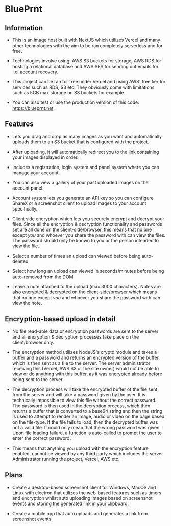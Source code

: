 # BluePrnt 


## Information

- This is an image host built with NextJS which utilizes Vercel and many other technologies with the aim to be ran completely serverless and for free.  

- Technologies involve using: AWS S3 buckets for storage, AWS RDS for hosting a relational database and AWS SES for sending out emails for I.e. account recovery.

- This project can be ran for free under Vercel and using AWS' free tier for services such as RDS, S3 etc. They obviously come with limitations such as 5GB max storage on S3 buckets for example. 

- You can also test or use the production version of this code: https://blueprnt.net.


## Features

- Lets you drag and drop as many images as you want and automatically uploads them to an S3 bucket that is configured with the project.

- After uploading, it will automatically redirect you to the link containing your images displayed in order. 

- Includes a registration, login system and panel system where you can manage your account.

- You can also view a gallery of your past uploaded images on the account panel.

- Account system lets you generate an API key so you can configure ShareX or a screenshot client to upload images to your account specifically.

- Client side encryption which lets you securely encrypt and decrypt your files. Since all the encryption & decryption functionality and passwords set are all done on the client-side/browser, this means that no one except *you* and whoever you share the password with can view the files. The password should only be known to you or the person intended to view the file.

- Select a number of times an upload can viewed before being auto-deleted

- Select how long an upload can viewed in seconds/minutes before being auto-removed from the DOM

- Leave a note attached to the upload (max 3000 characters). Notes are also encrypted & decrypted on the client-side/browser which means that no one except *you* and whoever you share the password with can view the note.

## Encryption-based upload in detail 

- No file read-able data or encryption passwords are sent to the server and all encryption & decryption processes take place on the client/browser only.

-  The encryption method utilizes NodeJS's crypto module and takes a buffer and a password and returns an encrypted version of the buffer, which is then sent as a file to the server. The server administrator receiving this (Vercel, AWS S3 or the site owner) would not be able to view or do anything with this buffer, as it was encrypted already before being sent to the server.

- The decryption process will take the encrypted buffer of the file sent from the server and will take a password given by the user. It is technically impossible to view this file without the correct password. The password is then used in the decryption process, which then returns a buffer that is converted to a base64 string and then the string is used to attempt to render an image, audio or video on the page based on the file-type. If the file fails to load, then the decrypted buffer was not a valid file. It could only mean that the wrong password was given. Upon file loading failure, a function is auto-called to prompt the user to enter the correct password.

- This means that anything you upload with the encryption feature enabled, cannot be viewed by any third party which includes the server Administrator running the project, Vercel, AWS etc.

## Plans

- Create a desktop-based screenshot client for Windows, MacOS and Linux with electron that utilizes the web-based features such as timers and encryption whilst auto uploading images based on screenshot events and storing the generated link in your clipboard.

- Create a mobile app that auto uploads and generates a link from screenshot events.
